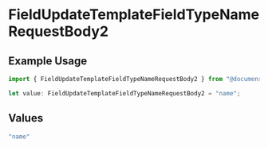 # FieldUpdateTemplateFieldTypeNameRequestBody2

## Example Usage

```typescript
import { FieldUpdateTemplateFieldTypeNameRequestBody2 } from "@documenso/sdk-typescript/models/operations";

let value: FieldUpdateTemplateFieldTypeNameRequestBody2 = "name";
```

## Values

```typescript
"name"
```